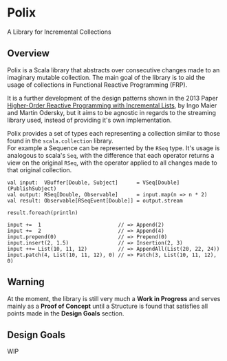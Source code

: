 # Polix
A Library for Incremental Collections

## Overview
Polix is a Scala library that abstracts over consecutive changes made to an imaginary mutable collection.
The main goal of the library is to aid the usage of collections in Functional Reactive Programming (FRP).  

It is a further development of the design patterns shown in the 2013 Paper [Higher-Order Reactive Programming with Incremental Lists](https://link.springer.com/chapter/10.1007/978-3-642-39038-8_29),
by Ingo Maier and Martin Odersky, but it aims to be agnostic in regards to the streaming library used, instead of providing it's own implementation.

Polix provides a set of types each representing a collection similar to those found in the `scala.collection` library.  
For example a Sequence can be represented by the `RSeq` type.
It's usage is analogous to scala's `Seq`, with the difference that each operator returns a view on the original `RSeq`,
with the operator applied to all changes made to that original collection.

```
val input:  VBuffer[Double, Subject]      = VSeq[Double](PublishSubject)
val output: RSeq[Double, Observable]      = input.map(n => n * 2)
val result: Observable[RSeqEvent[Double]] = output.stream

result.foreach(println)

input +=  1                         // => Append(2)
input +=  2                         // => Append(4)
input.prepend(0)                    // => Prepend(0)
input.insert(2, 1.5)                // => Insertion(2, 3)
input ++= List(10, 11, 12)          // => AppendAll(List(20, 22, 24))
input.patch(4, List(10, 11, 12), 0) // => Patch(3, List(10, 11, 12), 0)
```

## Warning
At the moment, the library is still very much a **Work in Progress** and serves mainly as a **Proof of Concept**
until a Structure is found that satisfies all points made in the **Design Goals** section.

## Design Goals
WIP
